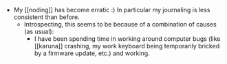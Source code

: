 - My [[noding]] has become erratic :) In particular my journaling is less consistent than before.
  - Introspecting, this seems to be because of a combination of causes (as usual):
    - I have been spending time in working around computer bugs (like [[karuna]] crashing, my work keyboard being temporarily bricked by a firmware update, etc.) and working.

